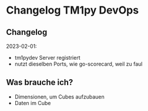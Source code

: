 # Changelog TM1py DevOps
## Changelog
2023-02-01:
- tm1pydev Server registriert
- nutzt dieselben Ports, wie go-scorecard, weil zu faul

## Was brauche ich?
- Dimensionen, um Cubes aufzubauen
- Daten im Cube